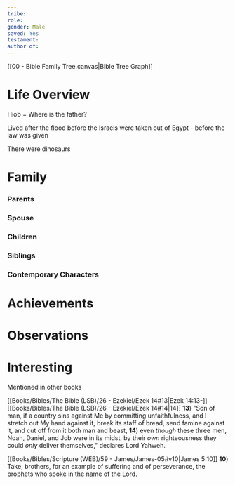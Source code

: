 ```yaml
---
tribe: 
role: 
gender: Male
saved: Yes
testament: 
author of:
---
```





[[00 - Bible Family Tree.canvas|Bible Tree Graph]]

# Life Overview

Hiob = Where is the father?

Lived after the flood before the Israels were taken out of Egypt - before the law was given

There were dinosaurs 

# Family


### Parents 
### Spouse
### Children 
### Siblings

### Contemporary Characters 


# Achievements 

# Observations

# Interesting 

Mentioned in other books

[[Books/Bibles/The Bible (LSB)/26 - Ezekiel/Ezek 14#13|Ezek 14:13-]][[Books/Bibles/The Bible (LSB)/26 - Ezekiel/Ezek 14#14|14]] 
**13**)  "Son of man, if a country sins against Me by committing unfaithfulness, and I stretch out My hand against it, break its staff of bread, send famine against it, and cut off from it both man and beast, 
**14**)  even _though_ these three men, Noah, Daniel, and Job were in its midst, by their _own_ righteousness they could _only_ deliver themselves," declares Lord Yahweh. 


[[Books/Bibles/Scripture (WEB)/59 - James/James-05#v10|James 5:10]] 
**10**)  Take, brothers, for an example of suffering and of perseverance, the prophets who spoke in the name of the Lord. 
